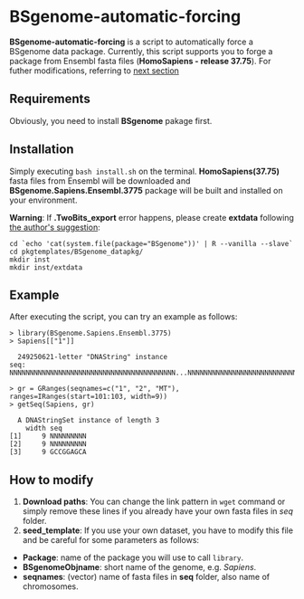 # BSgenome-automatic-forcing

**BSgenome-automatic-forcing** is a script to automatically force a BSgenome data package. Currently, this script supports you to forge a package from Ensembl fasta files (**HomoSapiens - release 37.75**). For futher modifications, referring to [next section](#how-to-modify)

## Requirements

Obviously, you need to install **BSgenome** pakage first.

## Installation

Simply executing `bash install.sh` on the terminal. **HomoSapiens(37.75)** fasta files from Ensembl will be downloaded and **BSgenome.Sapiens.Ensembl.3775** package will be built and installed on your environment.

**Warning**: If **.TwoBits_export** error happens, please create **extdata** following [the author's suggestion](https://support.bioconductor.org/p/124169/):
```
cd `echo 'cat(system.file(package="BSgenome"))' | R --vanilla --slave`
cd pkgtemplates/BSgenome_datapkg/
mkdir inst
mkdir inst/extdata
```

## Example

After executing the script, you can try an example as follows:

```
> library(BSgenome.Sapiens.Ensembl.3775)
> Sapiens[["1"]]

  249250621-letter "DNAString" instance
seq: NNNNNNNNNNNNNNNNNNNNNNNNNNNNNNNNNNNNNNNNN...NNNNNNNNNNNNNNNNNNNNNNNNNNNNNNNNNNNNNNNNN

> gr = GRanges(seqnames=c("1", "2", "MT"), ranges=IRanges(start=101:103, width=9))
> getSeq(Sapiens, gr)

  A DNAStringSet instance of length 3
    width seq
[1]     9 NNNNNNNNN
[2]     9 NNNNNNNNN
[3]     9 GCCGGAGCA
```

## How to modify

1. **Download paths**: You can change the link pattern in `wget` command or simply remove these lines if you already have your own fasta files in *seq* folder.
2. **seed_template**: If you use your own dataset, you have to modify this file and be careful for some parameters as follows:

- **Package**: name of the package you will use to call `library`.
- **BSgenomeObjname**: short name of the genome, e.g. *Sapiens*.
- **seqnames**: (vector) name of fasta files in **seq** folder, also name of chromosomes.